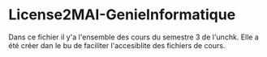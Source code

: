 # License2MAI-GenieInformatique

Dans ce fichier il y'a l'ensemble des cours du semestre 3 de l'unchk. 
Elle a été créer dan le bu de faciliter l'accesiblite des fichiers de cours.
